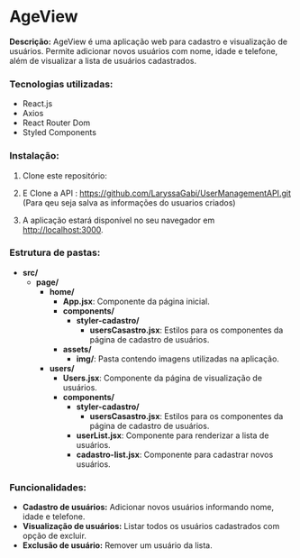 # AgeView

**Descrição:**
AgeView é uma aplicação web para cadastro e visualização de usuários. Permite adicionar novos usuários com nome, idade e telefone, além de visualizar a lista de usuários cadastrados.

### Tecnologias utilizadas:
- React.js
- Axios
- React Router Dom
- Styled Components

### Instalação:

1. Clone este repositório:
2. E Clone a API : https://github.com/LaryssaGabi/UserManagementAPI.git (Para qeu seja salva as informações do usuarios criados)

   
2. A aplicação estará disponível no seu navegador em [http://localhost:3000](http://localhost:3000).

### Estrutura de pastas:

- **src/**
  - **page/**
    - **home/**
      - **App.jsx**: Componente da página inicial.
      - **components/**
        - **styler-cadastro/**
          - **usersCasastro.jsx**: Estilos para os componentes da página de cadastro de usuários.
      - **assets/**
        - **img/**: Pasta contendo imagens utilizadas na aplicação.
    - **users/**
      - **Users.jsx**: Componente da página de visualização de usuários.
      - **components/**
        - **styler-cadastro/**
          - **usersCasastro.jsx**: Estilos para os componentes da página de cadastro de usuários.
        - **userList.jsx**: Componente para renderizar a lista de usuários.
        - **cadastro-list.jsx**: Componente para cadastrar novos usuários.

### Funcionalidades:

- **Cadastro de usuários:** Adicionar novos usuários informando nome, idade e telefone.
- **Visualização de usuários:** Listar todos os usuários cadastrados com opção de excluir.
- **Exclusão de usuário:** Remover um usuário da lista.




